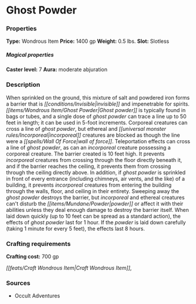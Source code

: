 ﻿---
Title: "Ghost Powder"
Type: "Wondrous Item"
Price: "1400 gp"
Weight: "0.5 lbs."
Slot: "Slotless"
Caster level: "7"
Aura: "moderate abjuration"
Description: |
  "When sprinkled on the ground, this mixture of salt and powdered iron forms a barrier that is invisible and impenetrable for spirits. _Ghost powder_ is typically found in bags or tubes, and a single dose of _ghost powder_ can trace a line up to 50 feet in length; it can be used in 5-foot increments. Corporeal creatures can cross a line of _ghost powder_, but ethereal and incorporeal creatures are blocked as though the line were a _wall of force_. Teleportation effects can cross a line of _ghost powder_, as can an incorporeal creature possessing a corporeal creature. The barrier created is 10 feet high. It prevents incorporeal creatures from crossing through the floor directly beneath it, and if the barrier reaches the ceiling, it prevents them from crossing through the ceiling directly above. In addition, if _ghost powder_ is sprinkled in front of every entrance (including chimneys, air vents, and the like) of a building, it prevents incorporeal creatures from entering the building through the walls, floor, and ceiling in their entirety. Sweeping away the _ghost powder_ destroys the barrier, but incorporeal and ethereal creatures can't disturb the powder or affect it with their abilities unless they deal enough damage to destroy the barrier itself. When laid down quickly (up to 10 feet can be spread as a standard action), the effects of _ghost powder_ last for 1 hour. If the powder is laid down carefully (taking 1 minute for every 5 feet), the effects last 8 hours."
Crafting cost: "700 gp"
Sources: "['Occult Adventures']"
---

# Ghost Powder

### Properties

**Type:** Wondrous Item **Price:** 1400 gp **Weight:** 0.5 lbs. **Slot:** Slotless

##### Magical properties

**Caster level:** 7 **Aura:** moderate abjuration

### Description

When sprinkled on the ground, this mixture of salt and powdered iron forms a barrier that is _[[conditions/Invisible|invisible]]_ and impenetrable for spirits. _[[items/Wondrous Item/Ghost Powder|Ghost powder]]_ is typically found in bags or tubes, and a single dose of _ghost powder_ can trace a line up to 50 feet in length; it can be used in 5-foot increments. Corporeal creatures can cross a line of _ghost powder_, but ethereal and _[[universal monster rules/Incorporeal|incorporeal]]_ creatures are blocked as though the line were a _[[spells/Wall Of Force|wall of force]]_. Teleportation effects can cross a line of _ghost powder_, as can an _incorporeal_ creature possessing a corporeal creature. The barrier created is 10 feet high. It prevents _incorporeal_ creatures from crossing through the floor directly beneath it, and if the barrier reaches the ceiling, it prevents them from crossing through the ceiling directly above. In addition, if _ghost powder_ is sprinkled in front of every entrance (including chimneys, air vents, and the like) of a building, it prevents _incorporeal_ creatures from entering the building through the walls, floor, and ceiling in their entirety. Sweeping away the _ghost powder_ destroys the barrier, but _incorporeal_ and ethereal creatures can't disturb the _[[items/Mundane/Powder|powder]]_ or affect it with their abilities unless they deal enough damage to destroy the barrier itself. When laid down quickly (up to 10 feet can be spread as a standard action), the effects of _ghost powder_ last for 1 hour. If the _powder_ is laid down carefully (taking 1 minute for every 5 feet), the effects last 8 hours.

### Crafting requirements

**Crafting cost:** 700 gp

_[[feats/Craft Wondrous Item|Craft Wondrous Item]]_,

### Sources

* Occult Adventures